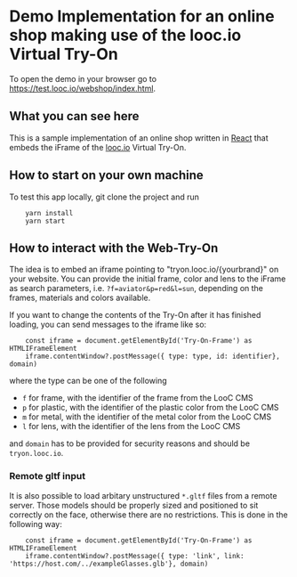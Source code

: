 # Demo Implementation for an online shop making use of the looc.io Virtual Try-On

To open the demo in your browser go to https://test.looc.io/webshop/index.html.

## What you can see here

This is a sample implementation of an online shop written in [React](https://reactjs.org) that embeds the iFrame of the [looc.io](https://www.looc.io) Virtual Try-On.

## How to start on your own machine

To test this app locally, git clone the project and run

```
    yarn install
    yarn start
```

## How to interact with the Web-Try-On

The idea is to embed an iframe pointing to "tryon.looc.io/{yourbrand}" on your website.
You can provide the initial frame, color and lens to the iFrame as search parameters, i.e.
`?f=aviator&p=red&l=sun`, depending on the frames, materials and colors available.

If you want to change the contents of the Try-On after it has finished loading, you can send messages to the iframe like so:

```{javascript}
    const iframe = document.getElementById('Try-On-Frame') as HTMLIFrameElement
    iframe.contentWindow?.postMessage({ type: type, id: identifier}, domain)
```

where the type can be one of the following

- `f` for frame, with the identifier of the frame from the LooC CMS
- `p` for plastic, with the identifier of the plastic color from the LooC CMS
- `m` for metal, with the identifier of the metal color from the LooC CMS
- `l` for lens, with the identifier of the lens from the LooC CMS

and `domain` has to be provided for security reasons and should be `tryon.looc.io`.

### Remote gltf input

It is also possible to load arbitary unstructured `*.gltf` files from a remote server.
Those models should be properly sized and positioned to sit correctly on the face, otherwise there are no restrictions.
This is done in the following way:

```{javascript}
    const iframe = document.getElementById('Try-On-Frame') as HTMLIFrameElement
    iframe.contentWindow?.postMessage({ type: 'link', link: 'https://host.com/../exampleGlasses.glb'}, domain)
```
